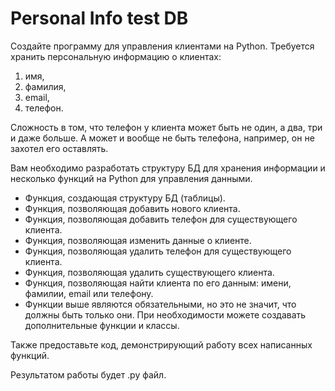 # Personal Info test DB
Создайте программу для управления клиентами на Python.
Требуется хранить персональную информацию о клиентах:
1. имя,
2. фамилия,
3. email,
4. телефон.
    
Сложность в том, что телефон у клиента может быть не один, а два, три и даже больше. А может и вообще не быть телефона, например, он не захотел его оставлять.  

Вам необходимо разработать структуру БД для хранения информации и несколько функций на Python для управления данными.  

- Функция, создающая структуру БД (таблицы).
- Функция, позволяющая добавить нового клиента.
- Функция, позволяющая добавить телефон для существующего клиента.
- Функция, позволяющая изменить данные о клиенте.
- Функция, позволяющая удалить телефон для существующего клиента.
- Функция, позволяющая удалить существующего клиента.
- Функция, позволяющая найти клиента по его данным: имени, фамилии, email или телефону.
- Функции выше являются обязательными, но это не значит, что должны быть только они. При необходимости можете создавать дополнительные функции и классы.  

Также предоставьте код, демонстрирующий работу всех написанных функций.

Результатом работы будет .py файл.
